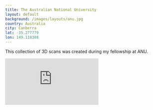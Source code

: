 ```yaml
---
title: The Australian National University
layout: default
background: /images/layouts/anu.jpg
country: Australia
city: Canberra
lat: -35.277779
lon: 149.118388
---
```


This collection of 3D scans was created during my fellowship at ANU.

<div class="embed-responsive embed-responsive-4by3 mb-3">
    <iframe title="A 3D model" class="embed-responsive-item" src="https://sketchfab.com/playlists/embed?collection=dea7a74d57d246d5abd9930c6b0d5170" frameborder="0" allow="autoplay; fullscreen; vr" mozallowfullscreen="true" webkitallowfullscreen="true"></iframe>
</div>

